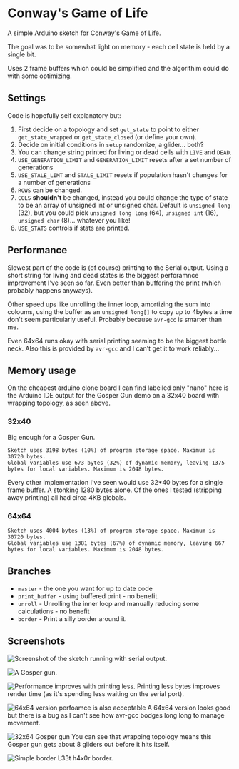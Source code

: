 # Conway's Game of Life

A simple Arduino sketch for Conway's Game of Life.

The goal was to be somewhat light on memory - each cell state is held by a single bit.

Uses 2 frame buffers which could be simplified and the algorithim could do with some optimizing.

## Settings

Code is hopefully self explanatory but:

1. First decide on a topology and set `get_state` to point to either `get_state_wrapped` or `get_state_closed` (or define your own).
2. Decide on initial conditions in `setup` randomize, a glider... both?
3. You can change string printed for living or dead cells with `LIVE` and `DEAD`.
4. `USE_GENERATION_LIMIT` and `GENERATION_LIMIT` resets after a set number of generations
5. `USE_STALE_LIMT` and `STALE_LIMIT` resets if population hasn't changes for a number of generations
6. `ROWS` can be changed.
7. `COLS` **shouldn't** be changed, instead you could change the type of state to be an array of unsigned int or unsigned char. Default is `unsigned long` (32), but you could pick `unsigned long long` (64), `unsigned int` (16), `unsigned char` (8)... whatever you like!
8. `USE_STATS` controls if stats are printed.

## Performance

Slowest part of the code is (of course) printing to the Serial output. Using a short string for living and dead states is the biggest perforamnce improvement I've seen so far. Even better than buffering the print (which probably happens anyways).

Other speed ups like unrolling the inner loop, amortizing the sum into coloums, using the buffer as an `unsigned long[]` to copy up to 4bytes a time don't seem particularly useful. Probably because `avr-gcc` is smarter than me.

Even 64x64 runs okay with serial printing seeming to be the biggest bottle neck. Also this is provided by `avr-gcc` and I can't get it to work reliably...

## Memory usage

On the cheapest arduino clone board I can find labelled only "nano" here is the Arduino IDE output for the Gosper Gun demo on a 32x40 board with wrapping topology, as seen above.

### 32x40

Big enough for a Gosper Gun.

```
Sketch uses 3198 bytes (10%) of program storage space. Maximum is 30720 bytes.
Global variables use 673 bytes (32%) of dynamic memory, leaving 1375 bytes for local variables. Maximum is 2048 bytes.
```

Every other implementation I've seen would use 32*40 bytes for a single frame buffer. A stonking 1280 bytes alone. Of the ones I tested (stripping away printing) all had circa 4KB globals.

### 64x64
```
Sketch uses 4004 bytes (13%) of program storage space. Maximum is 30720 bytes.
Global variables use 1381 bytes (67%) of dynamic memory, leaving 667 bytes for local variables. Maximum is 2048 bytes.
```

## Branches

* `master` - the one you want for up to date code
* `print_buffer` - using buffered print - no benefit.
* `unroll` - Unrolling the inner loop and manually reducing some calculations - no benefit
* `border` - Print a silly border around it.

## Screenshots
![Screenshot of the sketch running with serial output](screenshot.png).

![A Gosper gun](screenshot_gosper.png).

![Performance improves with printing less](screenshot-print-buffer.png).
Printing less bytes improves render time (as it's spending less waiting on the serial port).

![64x64 version perfoamce is also acceptable](screenshot-64x64.png)
A 64x64 version looks good but there is a bug as I can't see how avr-gcc bodges long long to manage movement.

![32x64 Gosper gun](screenshot-32x64.png)
You can see that wrapping topology means this Gosper gun gets about 8 gliders out before it hits itself.

![Simple border](screenshot-border.png)
L33t h4x0r border.